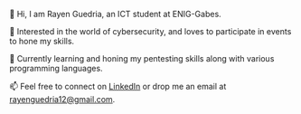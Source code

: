 👋 Hi, I am Rayen Guedria, an ICT student at ENIG-Gabes.

👀 Interested in the world of cybersecurity, and loves to participate in events to hone my skills.

🌱 Currently learning and honing my pentesting skills along with various programming languages.

📫 Feel free to connect on [LinkedIn](https://www.linkedin.com/in/rayen-guedria/) or drop me an email at rayenguedria12@gmail.com.
